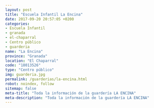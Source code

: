```yaml
---
layout: post
title: "Escuela Infantil La Encina"
date: 2017-09-20 20:57:05 +0200
categories:
- Escuela Infantil
- granada
- el-chaparral
- Centro público
- guarderia
name: "La Encina"
province: "Granada"
location: "El Chaparral"
code: "18013526"
type: "Centro público"
img: guarderia.jpg
permalink: /guarderias/la-encina.html
robot: noindex, follow
sitemap: false
meta-title: "Toda la información de la guardería LA ENCINA"
meta-description: "Toda la información de la guardería LA ENCINA"
---
```

